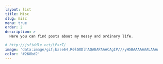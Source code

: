 ```yaml
---
layout: list
title: Misc
slug: misc
menu: true
order: 2
description: >
  Here you can find posts about my messy and ordinary life.

# http://jsfiddle.net/LPxrT/
image: 'data:image/gif;base64,R0lGODlhAQABAPAAACAgIP///yH5BAAAAAAALAAAAAABAAEAAAICRAEAOw=='
color: '#268bd2'
---
```

